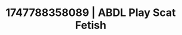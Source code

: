 ---
categories:
- Obedience kink
- Feather touch
- Neon-lit seduction
- Kinky fairytales
- Hair pulling
image: /assets/images/1747788358089.jpg
layout: post
seo:
  description: Featured content with artistic Scat Fetish, ABDL Play. HD images available.
  keywords: Scat Fetish, ABDL Play
  og_image: /assets/images/1747788358089.jpg
  schema_type: VisualArtwork
tags:
- ABDL Play
- Scat Fetish
- '#1747788358089'
title: 1747788358089 | ABDL Play Scat Fetish
---